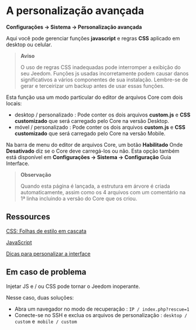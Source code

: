 # A personalização avançada
**Configurações → Sistema → Personalização avançada**

Aqui você pode gerenciar funções **javascript** e regras **CSS** aplicado em desktop ou celular.

> **Aviso**
>
> O uso de regras CSS inadequadas pode interromper a exibição do seu Jeedom. Funções js usadas incorretamente podem causar danos significativos a vários componentes de sua instalação. Lembre-se de gerar e terceirizar um backup antes de usar essas funções.

Esta função usa um modo particular do editor de arquivos Core com dois locais:

- desktop / personalizado : Pode conter os dois arquivos **custom.js** e **CSS customizado** que será carregado pelo Core na versão Desktop.
- móvel / personalizado : Pode conter os dois arquivos **custom.js** e **CSS customizado** que será carregado pelo Core na versão Mobile.

Na barra de menu do editor de arquivos Core, um botão **Habilitado** Onde **Desativado** diz se o Core deve carregá-los ou não. Esta opção também está disponível em **Configurações → Sistema → Configuração** Guia Interface.

> **Observação**
>
> Quando esta página é lançada, a estrutura em árvore é criada automaticamente, assim como os 4 arquivos com um comentário na 1ª linha incluindo a versão do Core que os criou.

## Ressources

[CSS: Folhas de estilo em cascata](https://developer.mozilla.org/en-US/docs/Web/CSS)

[JavaScript](https://developer.mozilla.org/en-US/docs/Web/JavaScript)

[Dicas para personalizar a interface](https://kiboost.github.io/jeedom_docs/jeedomV4Tips/Interface/)

## Em caso de problema

Injetar JS e / ou CSS pode tornar o Jeedom inoperante.

Nesse caso, duas soluções:

- Abra um navegador no modo de recuperação : `IP / index.php?rescue=1`
- Conecte-se no SSH e exclua os arquivos de personalização : `desktop / custom` e` mobile / custom`

